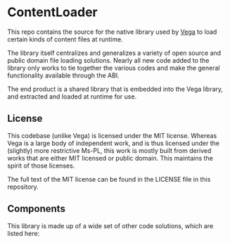 # ContentLoader

This repo contains the source for the native library used by [Vega](https://github.com/VegaLib/Vega) to load certain kinds of content files at runtime.

The library itself centralizes and generalizes a variety of open source and public domain file loading solutions. Nearly all new code added to the library only works to tie together the various codes and make the general functionality available through the ABI.

The end product is a shared library that is embedded into the Vega library, and extracted and loaded at runtime for use.

## License

This codebase (unlike Vega) is licensed under the MIT license. Whereas Vega is a large body of independent work, and is thus licensed under the (slightly) more restrictive Ms-PL, this work is mostly built from derived works that are either MIT licensed or public domain. This maintains the spirit of those licenses.

The full text of the MIT license can be found in the LICENSE file in this repository.

## Components

This library is made up of a wide set of other code solutions, which are listed here:


